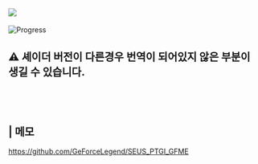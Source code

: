 [![](https://img.shields.io/badge/다운로드-white?style=social-square&logo=files)]()  
--
![Progress](https://img.shields.io/badge/작업률-30%25-yellowgreen?style=flat-square)

⚠️ **셰이더 버전이 다른경우 번역이 되어있지 않은 부분이 생길 수 있습니다.**
<br/>
<br/>
--
<br/>

## **| 메모**
https://github.com/GeForceLegend/SEUS_PTGI_GFME